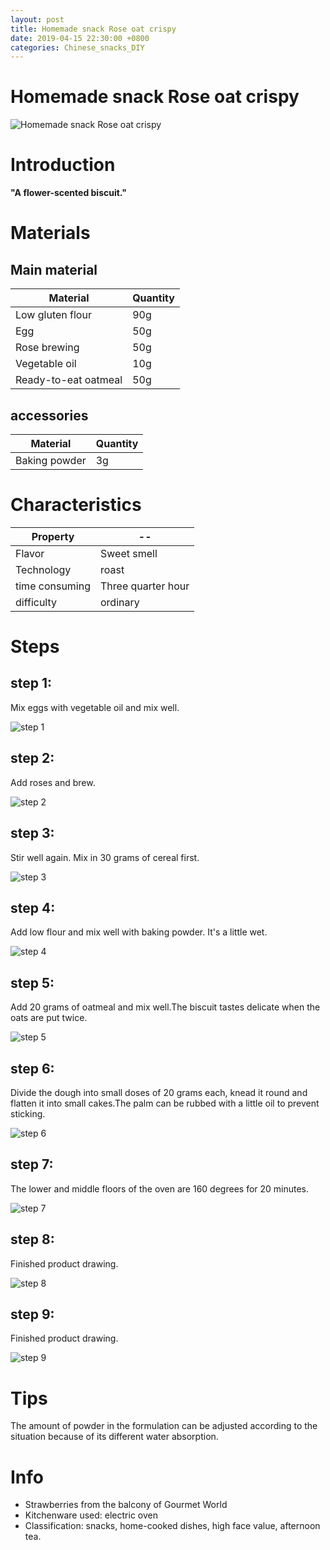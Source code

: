 ```yaml
---
layout: post
title: Homemade snack Rose oat crispy
date: 2019-04-15 22:30:00 +0800
categories: Chinese_snacks_DIY
---
```


# Homemade snack Rose oat crispy

![Homemade snack Rose oat crispy]({{site.baseurl}}/img/420494/420494.jpg)

# Introduction

**"A flower-scented biscuit."**

# Materials


## Main material

Material|Quantity
--|--
Low gluten flour|90g
Egg|50g
Rose brewing|50g
Vegetable oil|10g
Ready-to-eat oatmeal|50g

## accessories

Material|Quantity
--|--
Baking powder|3g

# Characteristics

Property|--
--|--
Flavor|Sweet smell
Technology|roast
time consuming|Three quarter hour
difficulty|ordinary

# Steps

## step 1:

Mix eggs with vegetable oil and mix well.

![step 1]({{site.baseurl}}/img/420494/1.jpg)

## step 2:

Add roses and brew.

![step 2]({{site.baseurl}}/img/420494/2.jpg)

## step 3:

Stir well again. Mix in 30 grams of cereal first.

![step 3]({{site.baseurl}}/img/420494/3.jpg)

## step 4:

Add low flour and mix well with baking powder. It's a little wet.

![step 4]({{site.baseurl}}/img/420494/4.jpg)

## step 5:

Add 20 grams of oatmeal and mix well.The biscuit tastes delicate when the oats are put twice.

![step 5]({{site.baseurl}}/img/420494/5.jpg)

## step 6:

Divide the dough into small doses of 20 grams each, knead it round and flatten it into small cakes.The palm can be rubbed with a little oil to prevent sticking.

![step 6]({{site.baseurl}}/img/420494/6.jpg)

## step 7:

The lower and middle floors of the oven are 160 degrees for 20 minutes.

![step 7]({{site.baseurl}}/img/420494/7.jpg)

## step 8:

Finished product drawing.

![step 8]({{site.baseurl}}/img/420494/8.jpg)

## step 9:

Finished product drawing.

![step 9]({{site.baseurl}}/img/420494/9.jpg)

# Tips

The amount of powder in the formulation can be adjusted according to the situation because of its different water absorption.

# Info

- Strawberries from the balcony of Gourmet World
- Kitchenware used: electric oven
- Classification: snacks, home-cooked dishes, high face value, afternoon tea.